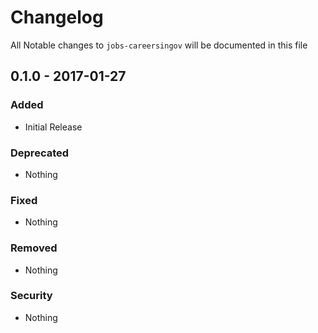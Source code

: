 # Changelog
All Notable changes to `jobs-careersingov` will be documented in this file

## 0.1.0 - 2017-01-27

### Added
- Initial Release

### Deprecated
- Nothing

### Fixed
- Nothing

### Removed
- Nothing

### Security
- Nothing
